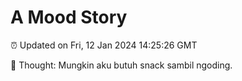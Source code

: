 # A Mood Story

⏰ Updated on Fri, 12 Jan 2024 14:25:26 GMT

💭 Thought: Mungkin aku butuh snack sambil ngoding.

